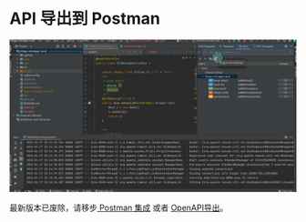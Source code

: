 ---
---

# API 导出到 Postman

![export2postman](/img/export2postman.gif)

最新版本已废除，请移步[<ColorIcon icon="postmanNew" /> Postman 集成](./postmanSync.md) 或者 [<ColorIcon icon="openApi" /> OpenAPI导出](/guide/features/openApi.md)。
